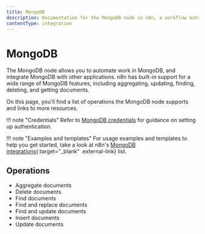 ```yaml
---
title: MongoDB
description: Documentation for the MongoDB node in n8n, a workflow automation platform. Includes details of operations and configuration, and links to examples and credentials information.
contentType: integration
---
```


# MongoDB

The MongoDB node allows you to automate work in MongoDB, and integrate MongoDB with other applications. n8n has built-in support for a wide range of MongoDB features, including aggregating, updating, finding, deleting, and getting documents. 

On this page, you'll find a list of operations the MongoDB node supports and links to more resources.

!!! note "Credentials"
    Refer to [MongoDB credentials](/integrations/builtin/credentials/mongodb/) for guidance on setting up authentication. 

!!! note "Examples and templates"
    For usage examples and templates to help you get started, take a look at n8n's [MongoDB integrations](https://n8n.io/integrations/mongodb/){:target="_blank" .external-link} list.



## Operations

* Aggregate documents
* Delete documents
* Find documents
* Find and replace documents
* Find and update documents
* Insert documents
* Update documents
